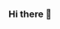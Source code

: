 ### Hi there 👋

<!--
**KatzkeQingmu/KatzkeQingmu** is a ✨ _special_ ✨ repository because its `README.md` (this file) appears on your GitHub profile.

Here are some ideas to get you started:
[![Anurag 的 GitHub 统计](https://github-readme-stats.vercel.app/api ?username=KatzkeQingmu )](https://github.com/anuraghazra/github-readme-stats)
- 🔭 I’m currently working on ...
- 🌱 I’m currently learning ...
- 👯 I’m looking to collaborate on ...
- 🤔 I’m looking for help with ...
- 💬 Ask me about ...
- 📫 How to reach me: ...
- 😄 Pronouns: ...
- ⚡ Fun fact: ...
-->
